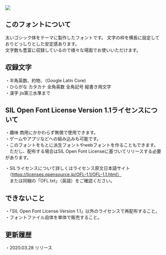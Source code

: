 <img src = Documentation/img/img_01.jpg />

<h2>このフォントについて</h2>
太いゴシック体をテーマに製作したフォントです。 文字の枠を横長に設定しておりどっしりとした安定感あります。<br />
文字数も豊富に収録しているので様々な場面でお使いいただけます。<br />

<h2>収録文字</h2>
・半角英数、約物、（Google Latin Core)<br />
・ひらがな カタカナ 全角英数 全角記号 縦書き用文字<br />
・漢字 jis第三水準まで<br />

<h2>SIL Open Font License Version 1.1ライセンスについて</h2>

・趣味 商用にかかわらず無償で使用できます。<br />
・ゲームやアプリなどへの組み込みも可能です。<br />
・このフォントをもとに派生フォントやwebフォントを作ることもできます。<br />
　ただし、配布する場合はSIL Open Font Licenseに基づいてリリースする必要があります。<br />

・SILライセンスについて詳しくはライセンス原文日本語サイト<br />
　（https://licenses.opensource.jp/OFL-1.1/OFL-1.1.html）<br />
　または同梱の「OFL.txt」（英語）をご確認ください。<br />

<h2>できないこと</h2>
・「SIL Open Font License Version 1.1」以外のライセンスで再配布すること。<br />
・フォントファイル自体を単体で販売すること。<br />

<h2>更新履歴</h2>
・2020.03.28 リリース
